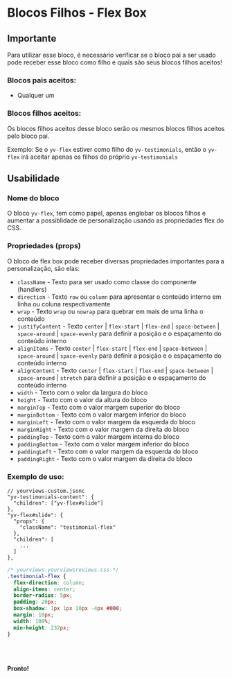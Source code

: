 # Blocos Filhos - Flex Box

## Importante

Para utilizar esse bloco, é necessário verificar se o bloco pai a ser usado pode receber esse bloco como filho e quais são seus blocos filhos aceitos!

### Blocos pais aceitos:

 - Qualquer um

### Blocos filhos aceitos:

Os blocos filhos aceitos desse bloco serão os mesmos blocos filhos aceitos pelo bloco pai.

Exemplo: Se o `yv-flex` estiver como filho do `yv-testimonials`, então o `yv-flex` irá aceitar apenas os filhos do próprio `yv-testimonials`
 
 
## Usabilidade

### Nome do bloco

O bloco `yv-flex`, tem como papel, apenas englobar os blocos filhos e aumentar a possiblidade de personalização usando as propriedades flex do CSS.

### Propriedades (props)

O bloco de flex box pode receber diversas propriedades importantes para a personalização, são elas:

 - `className` - Texto para ser usado como classe do componente (handlers)
 - `direction` - Texto `row` ou `column` para apresentar o conteúdo interno em linha ou coluna respectivamente
 - `wrap` - Texto `wrap` ou `nowrap` para quebrar em mais de uma linha o conteúdo
 - `justifyContent` - Texto `center` | `flex-start` | `flex-end` | `space-between` | `space-around` | `space-evenly` para definir a posição e o espaçamento do conteúdo interno
 - `alignItems` - Texto `center` | `flex-start` | `flex-end` | `space-between` | `space-around` | `space-evenly` para definir a posição e o espaçamento do conteúdo interno
 - `alignContent` - Texto `center` | `flex-start` | `flex-end` | `space-between` | `space-around` | `stretch` para definir a posição e o espaçamento do conteúdo interno
 - `width` - Texto com o valor da largura do bloco
 - `height` - Texto com o valor da altura do bloco
 - `marginTop` - Texto com o valor margem superior do bloco
 - `marginBottom` - Texto com o valor margem inferior do bloco
 - `marginLeft` - Texto com o valor margem da esquerda do bloco
 - `marginRight` - Texto com o valor margem da direita do bloco
 - `paddingTop` - Texto com o valor margem interna do bloco
 - `paddingBottom` - Texto com o valor margem inferior do bloco
 - `paddingLeft` - Texto com o valor margem da esquerda do bloco
 - `paddingRight` - Texto com o valor margem da direita do bloco

### Exemplo de uso:

```jsonc
// yourviews-custom.jsonc
"yv-testimonials-content": {
  "children": ["yv-flex#slide"]
},
"yv-flex#slide": {
  "props": {
    "className": "testimonial-flex"
  },
  "children": [
    ...
  ]
},
```
```css
/* yourviews.yourviewsreviews.css */
.testimonial-flex {
  flex-direction: column;
  align-items: center;
  border-radius: 5px;
  padding: 20px;
  box-shadow: 1px 1px 10px -4px #000;
  margin: 10px;
  width: 100%;
  min-height: 232px;
}
```

<br>
<br>

**Pronto!**

<!--stackedit_data:
eyJoaXN0b3J5IjpbLTQ4ODc2MzI0NF19
-->